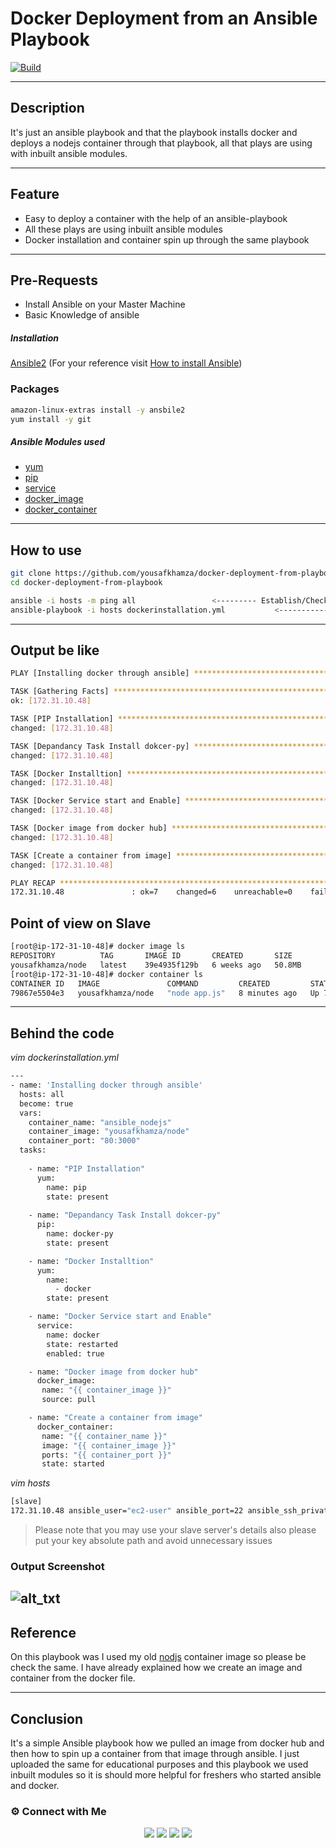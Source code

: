 # Docker Deployment from an Ansible Playbook
[![Build](https://travis-ci.org/joemccann/dillinger.svg?branch=master)](https://travis-ci.org/joemccann/dillinger)

---
## Description
It's just an ansible playbook and that the playbook installs docker and deploys a nodejs container through that playbook, all that plays are using with inbuilt ansible modules.

----
## Feature
- Easy to deploy a container with the help of an ansible-playbook
- All these plays are using inbuilt ansible modules 
- Docker installation and container spin up through the same playbook

----
## Pre-Requests
- Install Ansible on your Master Machine
- Basic Knowledge of ansible

##### Installation
[Ansible2](https://docs.ansible.com/ansible/2.3/index.html) (For your reference visit [How to install Ansible](https://docs.ansible.com/ansible/latest/installation_guide/intro_installation.html))

### Packages 
```sh
amazon-linux-extras install -y ansbile2
yum install -y git
```

##### Ansible Modules used
- [yum](https://docs.ansible.com/ansible/latest/collections/ansible/builtin/yum_module.html) 
- [pip](https://docs.ansible.com/ansible/latest/collections/ansible/builtin/pip_module.html)
- [service](https://docs.ansible.com/ansible/latest/collections/ansible/builtin/service_module.html)
- [docker_image](https://docs.ansible.com/ansible/2.8/modules/docker_image_module.html)
- [docker_container](https://docs.ansible.com/ansible/2.5/modules/docker_container_module.html)

----
## How to use
```sh
git clone https://github.com/yousafkhamza/docker-deployment-from-playbook.git
cd docker-deployment-from-playbook
```
```sh
ansible -i hosts -m ping all                 <--------- Establish/Check SSH connection via ansible
ansible-playbook -i hosts dockerinstallation.yml           <------------- playbook running script
```

----
## Output be like
```sh
PLAY [Installing docker through ansible] ***********************************************************************************************************

TASK [Gathering Facts] *****************************************************************************************************************************
ok: [172.31.10.48]

TASK [PIP Installation] ****************************************************************************************************************************
changed: [172.31.10.48]

TASK [Depandancy Task Install dokcer-py] ***********************************************************************************************************
changed: [172.31.10.48]

TASK [Docker Installtion] **************************************************************************************************************************
changed: [172.31.10.48]

TASK [Docker Service start and Enable] *************************************************************************************************************
changed: [172.31.10.48]

TASK [Docker image from docker hub] ****************************************************************************************************************
changed: [172.31.10.48]

TASK [Create a container from image] ***************************************************************************************************************
changed: [172.31.10.48]

PLAY RECAP *****************************************************************************************************************************************
172.31.10.48               : ok=7    changed=6    unreachable=0    failed=0    skipped=0    rescued=0    ignored=0
```
## Point of view on Slave
```sh
[root@ip-172-31-10-48]# docker image ls
REPOSITORY          TAG       IMAGE ID       CREATED       SIZE
yousafkhamza/node   latest    39e4935f129b   6 weeks ago   50.8MB
[root@ip-172-31-10-48]# docker container ls
CONTAINER ID   IMAGE               COMMAND         CREATED         STATUS         PORTS                  NAMES
79867e5504e3   yousafkhamza/node   "node app.js"   8 minutes ago   Up 7 minutes   0.0.0.0:80->3000/tcp   ansible_nodejs
```

----
## Behind the code
_vim dockerinstallation.yml_
```sh
---
- name: 'Installing docker through ansible'
  hosts: all
  become: true
  vars:
    container_name: "ansible_nodejs"
    container_image: "yousafkhamza/node"
    container_port: "80:3000"
  tasks:
  
    - name: "PIP Installation"
      yum:
        name: pip
        state: present
        
    - name: "Depandancy Task Install dokcer-py"
      pip:
        name: docker-py
        state: present

    - name: "Docker Installtion"
      yum:
        name:
          - docker
        state: present

    - name: "Docker Service start and Enable"
      service:
        name: docker
        state: restarted
        enabled: true

    - name: "Docker image from docker hub"
      docker_image:
       name: "{{ container_image }}"
       source: pull

    - name: "Create a container from image"
      docker_container:
       name: "{{ container_name }}"
       image: "{{ container_image }}"
       ports: "{{ container_port }}"
       state: started
```
_vim hosts_
```sh
[slave]
172.31.10.48 ansible_user="ec2-user" ansible_port=22 ansible_ssh_private_key_file="/root/abcd.pem"
```
> Please note that you may use your slave server's details also please put your key absolute path and avoid unnecessary issues

### Output Screenshot
![alt_txt](https://i.ibb.co/x8DXspP/Screenshot-10.png)
----
## Reference

On this playbook was I used my old [nodjs](https://github.com/yousafkhamza/nodejs-dockerfile) container image so please be check the same. I have already explained how we create an image and container from the docker file. 

----
## Conclusion
It's a simple Ansible playbook how we pulled an image from docker hub and then how to spin up a container from that image through ansible. I just uploaded the same for educational purposes and this playbook we used inbuilt modules so it is should more helpful for freshers who started ansible and docker.

### ⚙️ Connect with Me 

<p align="center">
<a href="mailto:yousaf.k.hamza@gmail.com"><img src="https://img.shields.io/badge/Gmail-D14836?style=for-the-badge&logo=gmail&logoColor=white"/></a>
<a href="https://www.linkedin.com/in/yousafkhamza"><img src="https://img.shields.io/badge/LinkedIn-0077B5?style=for-the-badge&logo=linkedin&logoColor=white"/></a> 
<a href="https://www.instagram.com/yousafkhamza"><img src="https://img.shields.io/badge/Instagram-E4405F?style=for-the-badge&logo=instagram&logoColor=white"/></a>
<a href="https://wa.me/%2B917736720639?text=This%20message%20from%20GitHub."><img src="https://img.shields.io/badge/WhatsApp-25D366?style=for-the-badge&logo=whatsapp&logoColor=white"/></a><br />
